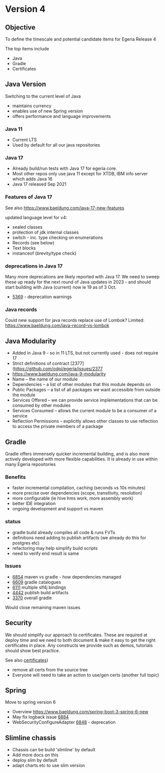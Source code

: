 # Version 4

## Objective

To define the timescale and potential candidate items for Egeria Release 4

The top items include
* Java
* Gradle
* Certificates

## Java Version

Switching to the current level of Java 
 - maintains currency
 - enables use of new Spring version
 - offers performance and language improvements

### Java 11
* Current LTS
* Used by default for all our java repositories

### Java 17

* Already build/run tests with Java 17 for egeria core. 
* Most other repos only use java 11 except for XTDB, IBM info server which adds Java 16
* Java 17 released Sep 2021

### Features of Java 17

See also https://www.baeldung.com/java-17-new-features

updated language level for v4:
* sealed classes 
* protection of jdk internal classes
* switch - inc. type checking on enumerations
* Records (see below)
* Text blocks
* instanceof (brevity/type check)

### deprecations in Java 17

Many more deprecations are likely reported with Java 17. We need to sweep these up ready for the next round of Java updates in 2023 - and should start building with Java (current) now ie 19 as of 3 Oct.
* [5369](https://github.com/odpi/egeria-docs/issues/5369) - deprecation warnings

###  Java records

Could new support for java records replace use of Lombok?
Limited: https://www.baeldung.com/java-record-vs-lombok

## Java Modularity

* Added in Java 9 - so in 11 LTS, but not currently used - does not require 17
* Strict definitions of contract [2377](https://github.com/odpi/egeria/issues/2377
* https://www.baeldung.com/java-9-modularity
* Name – the name of our module
* Dependencies – a list of other modules that this module depends on
* Public Packages – a list of all packages we want accessible from outside the module
* Services Offered – we can provide service implementations that can be consumed by other modules
* Services Consumed – allows the current module to be a consumer of a service
* Reflection Permissions – explicitly allows other classes to use reflection to access the private members of a package

## Gradle

Gradle offers immensely quicker incremental building, and is also more actively developed with more flexible capabilities. It is already in use within many Egeria repositories

### Benefits
* faster incremental compilation, caching (seconds vs 10s minutes)
* more precise over dependencies (scope, transitivity, resolution)
* more configurable (ie hive hms work, more assembly work)
* better IDE integration
* ongoing development and support vs maven 

### status
* gradle build already compiles all code & runs FVTs
* definitions need adding to publish artifacts (we already do this for postgres etc)
* refactoring may help simplify build scripts
* need to verify end result is same

### Issues

* [6854](https://github.com/odpi/egeria/issues/6854) maven vs gradle - how dependencies managed
* [6609](https://github.com/odpi/egeria/issues/6609) gradle catalogues
* [6111](https://github.com/odpi/egeria/issues/6111) multiple slf4j bindings
* [4442](https://github.com/odpi/egeria/issues/4442) publish build artifacts
* [3370](https://github.com/odpi/egeria/issues/3370) overall gradle

Would close remaining maven issues

## Security

We should simplify our approach to certificates. These are required at deploy time and we need to both document & make it easy to get the right certificates in place. Any constructs we provide such as demos, tutorials should show best practice.

See also [certificates](certificates.md))
* remove all certs from the source tree
* Everyone will need to take an action to use/gen certs (another full topic)

## Spring

Move to spring version 6

* Overview https://www.baeldung.com/spring-boot-3-spring-6-new
* May fix logback issue [6884](https://github.com/odpi/egeria/issues/6884)
* WebSecurityConfigureAdapter [6848](https://github.com/odpi/egeria/issues/6848) - deprecation

## Slimline chassis

* Chassis can be build 'slimline' by default
* Add more docs on this
* deploy slim by default
* adapt charts etc to use slim version
